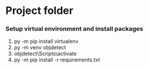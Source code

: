 # Project folder  
### Setup virtual environment and install packages  
1. py -m pip install virtualenv  
2. py -m venv objdetect
3. objdetect\Scripts\activate  
4. py -m pip install -r requirements.txt

